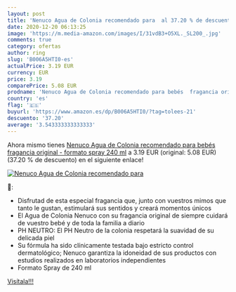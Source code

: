 ```yaml
---
layout: post
title: 'Nenuco Agua de Colonia recomendado para  al 37.20 % de descuento'
date: 2020-12-20 06:13:25
image: 'https://m.media-amazon.com/images/I/31vdB3+O5XL._SL200_.jpg'
comments: true
category: ofertas
author: ring
slug: 'B006A5HTI0-es'
actualPrice: 3.19 EUR
currency: EUR
price: 3.19
comparePrice: 5.08 EUR
prodname: 'Nenuco Agua de Colonia recomendado para bebés  fragancia original - formato spray 240 ml'
country: 'es'
flag: '🇪🇸'
buyurl: 'https://www.amazon.es/dp/B006A5HTI0/?tag=tolees-21'
descuento: '37.20'
average: '3.543333333333333'
---
```


Ahora mismo tienes [Nenuco Agua de Colonia recomendado para bebés  fragancia original - formato spray 240 ml](https://www.amazon.es/dp/B006A5HTI0/?tag=tolees-21) a 3.19 EUR (original: 5.08 EUR) (37.20 %  de descuento) en el siguiente enlace!

[![Nenuco Agua de Colonia recomendado para ](https://m.media-amazon.com/images/I/31vdB3+O5XL._SL200_.jpg)](https://www.amazon.es/dp/B006A5HTI0/?tag=tolees-21)

🔎:

- Disfrutad de esta especial fragancia que, junto con vuestros mimos que tanto le gustan, estimulará sus sentidos y creará momentos únicos
- El Agua de Colonia Nenuco con su fragancia original de siempre cuidará de vuestro bebé y de toda la familia a diario
- PH NEUTRO: El PH Neutro de la colonia respetará la suavidad de su delicada piel
- Su fórmula ha sido clínicamente testada bajo estricto control dermatológico; Nenuco garantiza la idoneidad de sus productos con estudios realizados en laboratorios independientes
- Formato Spray de 240 ml

[Visítala!!!](https://www.amazon.es/dp/B006A5HTI0/?tag=tolees-21)
